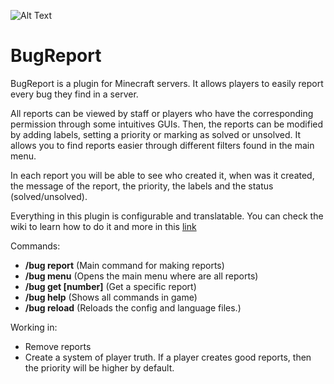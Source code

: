 ![Alt Text](https://i.imgur.com/W5Xo1Gk.jpeg)

# BugReport

BugReport is a plugin for Minecraft servers. It allows players to easily report every bug they find in a server.

All reports can be viewed by staff or players who have the corresponding permission through some intuitives GUIs. Then, the reports can be modified by adding labels, setting a priority or marking as solved or unsolved. It allows you to find reports easier through different filters found in the main menu.

In each report you will be able to see who created it, when was it created, the message of the report, the priority, the labels and the status (solved/unsolved).

Everything in this plugin is configurable and translatable. You can check the wiki to learn how to do it and more in this [link](https://github.com/MatiRosen/bugreport/wiki)

Commands:
* **/bug report** (Main command for making reports)
* **/bug menu** (Opens the main menu where are all reports)
* **/bug get [number]** (Get a specific report)
* **/bug help** (Shows all commands in game)
* **/bug reload** (Reloads the config and language files.)

Working in:
- Remove reports
- Create a system of player truth. If a player creates good reports, then the priority will be 
higher by default.
